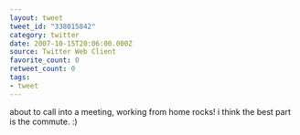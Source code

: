 ```yaml
---
layout: tweet
tweet_id: "338015842"
category: twitter
date: 2007-10-15T20:06:00.000Z
source: Twitter Web Client
favorite_count: 0
retweet_count: 0
tags:
- tweet
---
```


about to call into a meeting, working from home rocks!  i think the best part is the commute. :)
